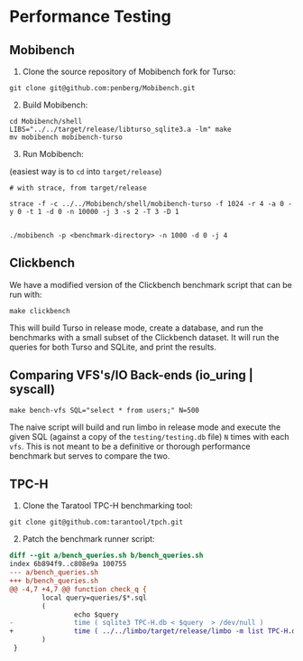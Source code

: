 # Performance Testing

## Mobibench

1. Clone the source repository of Mobibench fork for Turso:

```console
git clone git@github.com:penberg/Mobibench.git
```

2. Build Mobibench:

```console
cd Mobibench/shell
LIBS="../../target/release/libturso_sqlite3.a -lm" make
mv mobibench mobibench-turso
```

3. Run Mobibench:

(easiest way is to `cd` into `target/release`)

```console
# with strace, from target/release

strace -f -c ../../Mobibench/shell/mobibench-turso -f 1024 -r 4 -a 0 -y 0 -t 1 -d 0 -n 10000 -j 3 -s 2 -T 3 -D 1


./mobibench -p <benchmark-directory> -n 1000 -d 0 -j 4
```

## Clickbench

We have a modified version of the Clickbench benchmark script that can be run with:

```shell
make clickbench
```

This will build Turso in release mode, create a database, and run the benchmarks with a small subset of the Clickbench dataset.
It will run the queries for both Turso and SQLite, and print the results.



## Comparing VFS's/IO Back-ends (io_uring | syscall)

```shell
make bench-vfs SQL="select * from users;" N=500
```

The naive script will build and run limbo in release mode and execute the given SQL (against a copy of the `testing/testing.db` file)
`N` times with each `vfs`. This is not meant to be a definitive or thorough performance benchmark but serves to compare the two.


## TPC-H

1. Clone the Taratool TPC-H benchmarking tool:

```shell
git clone git@github.com:tarantool/tpch.git
```

2. Patch the benchmark runner script:

```patch
diff --git a/bench_queries.sh b/bench_queries.sh
index 6b894f9..c808e9a 100755
--- a/bench_queries.sh
+++ b/bench_queries.sh
@@ -4,7 +4,7 @@ function check_q {
        local query=queries/$*.sql
        (
                echo $query
-               time ( sqlite3 TPC-H.db < $query  > /dev/null )
+               time ( ../../limbo/target/release/limbo -m list TPC-H.db < $query  > /dev/null )
        )
 }
``` 

